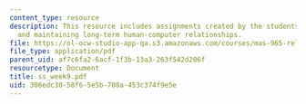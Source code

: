 ```yaml
---
content_type: resource
description: This resource includes assignments created by the students on establishing
  and maintaining long-term human-computer relationships.
file: https://ol-ocw-studio-app-qa.s3.amazonaws.com/courses/mas-965-relational-machines-spring-2005/306edc3058f65e5b708a453c374f9e5e_ss_week9.pdf
file_type: application/pdf
parent_uid: af7c6fa2-6acf-1f3b-13a3-263f542d206f
resourcetype: Document
title: ss_week9.pdf
uid: 306edc30-58f6-5e5b-708a-453c374f9e5e
---
```


